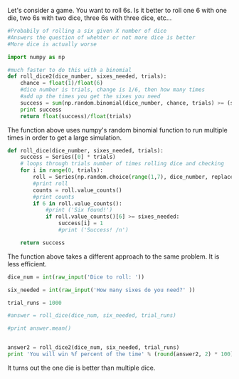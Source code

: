Let's consider a game. You want to roll 6s. Is it better to roll one 6 with one die, two 6s with two dice, three 6s with
three dice, etc...


```python
#Probabily of rolling a six given X number of dice
#Answers the question of whehter or not more dice is better
#More dice is actually worse

import numpy as np

#much faster to do this with a binomial
def roll_dice2(dice_number, sixes_needed, trials):
	chance = float(1)/float(6)
	#dice number is trials, change is 1/6, then how many times
	#add up the times you get the sixes you need
	success = sum(np.random.binomial(dice_number, chance, trials) >= (sixes_needed))
	print success
	return float(success)/float(trials)
```
The function above uses numpy's random binomial function to run multiple times in order to get a large simulation.

```python
def roll_dice(dice_number, sixes_needed, trials):
	success = Series([0] * trials)
	# loops through trials number of times rolling dice and checking
	for i in range(0, trials):
		roll = Series(np.random.choice(range(1,7), dice_number, replace=True))
		#print roll
		counts = roll.value_counts()
		#print counts
		if 6 in roll.value_counts():
			#print ('Six found!')
			if roll.value_counts()[6] >= sixes_needed:
				success[i] = 1
				#print ('Success! /n')

	return success
```
The function above takes a different approach to the same problem. It is less efficient. 

```python
dice_num = int(raw_input('Dice to roll: '))

six_needed = int(raw_input('How many sixes do you need?' ))

trial_runs = 1000

#answer = roll_dice(dice_num, six_needed, trial_runs)

#print answer.mean()


answer2 = roll_dice2(dice_num, six_needed, trial_runs)
print 'You will win %f percent of the time' % (round(answer2, 2) * 100)
```

It turns out the one die is better than multiple dice. 
